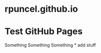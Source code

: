 rpuncel.github.io
=================

# Test GitHub Pages
Something 
Something Something
    * add stuff